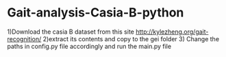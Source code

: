 # Gait-analysis-Casia-B-python

1)Download the casia B dataset from this site http://kylezheng.org/gait-recognition/
2)extract its contents and copy to the gei folder
3) Change the paths in config.py file accordingly and run the main.py file
